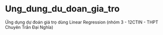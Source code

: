 # Ung_dung_du_doan_gia_tro
Ứng dụng dự đoán giá trọ dùng Linear Regression (nhóm 3 - 12CTIN - THPT Chuyên Trần Đại Nghĩa)
